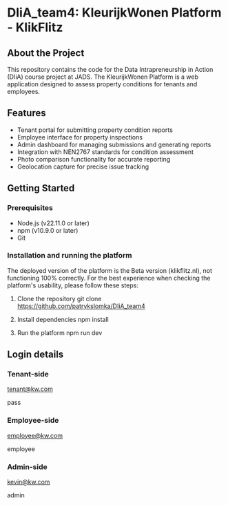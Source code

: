 # DIiA_team4: KleurijkWonen Platform - KlikFlitz

## About the Project

This repository contains the code for the Data Intrapreneurship in Action (DIiA) course project at JADS. The KleurijkWonen Platform is a web application designed to assess property conditions for tenants and employees.

## Features

- Tenant portal for submitting property condition reports
- Employee interface for property inspections
- Admin dashboard for managing submissions and generating reports
- Integration with NEN2767 standards for condition assessment
- Photo comparison functionality for accurate reporting
- Geolocation capture for precise issue tracking

## Getting Started

### Prerequisites

- Node.js (v22.11.0 or later)
- npm (v10.9.0 or later)
- Git

### Installation and running the platform
The deployed version of the platform is the Beta version (klikflitz.nl), not functioning 100% correctly. For the best experience when checking the platform's usability, please follow these steps:

1. Clone the repository
git clone https://github.com/patrykslomka/DIiA_team4

2. Install dependencies
npm install

3. Run the platform
npm run dev

## Login details
### Tenant-side
tenant@kw.com

pass

### Employee-side
employee@kw.com

employee

### Admin-side
kevin@kw.com

admin
